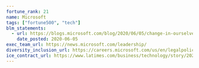```yaml
---
fortune_rank: 21
name: Microsoft
tags: ["fortune500", "tech"]
blm_statements:
  - url: https://blogs.microsoft.com/blog/2020/06/05/change-in-ourselves-helps-drive-change-in-the-world/
    date_posted: 2020-06-05
exec_team_url: https://news.microsoft.com/leadership/
diversity_inclusion_url: https://careers.microsoft.com/us/en/legalpolicies
ice_contract_url: https://www.latimes.com/business/technology/story/2020-06-12/github-ceo-black-lives-matter-employees-demand-end-ice-contract
---
```

